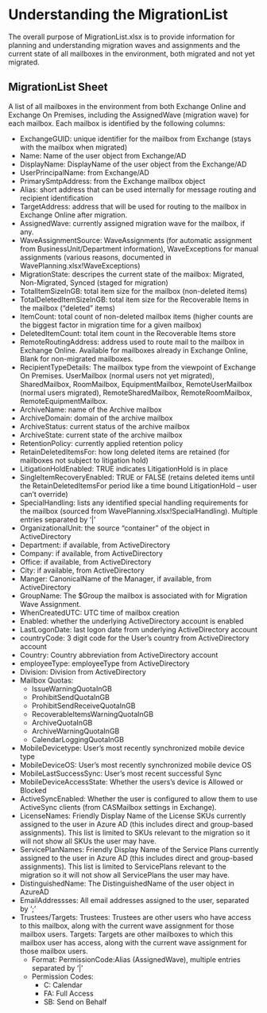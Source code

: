 # Understanding the MigrationList

The overall purpose of MigrationList.xlsx is to provide information for planning and understanding migration waves and assignments and the current state of all mailboxes in the environment, both migrated and not yet migrated.

## MigrationList Sheet
A list of all mailboxes in the environment from both Exchange Online and Exchange On Premises, including the AssignedWave (migration wave) for each mailbox.  Each mailbox is identified by the following columns:

-	ExchangeGUID: unique identifier for the mailbox from Exchange (stays with the mailbox when migrated)
-	Name: Name of the user object from Exchange/AD
-	DisplayName: DisplayName of the user object from the Exchange/AD
-	UserPrincipalName: from Exchange/AD
-	PrimarySmtpAddress: from the Exchange mailbox object
-	Alias: short address that can be used internally for message routing and recipient identification
-	TargetAddress: address that will be used for routing to the mailbox in Exchange Online after migration.
-	AssignedWave: currently assigned migration wave for the mailbox, if any.
-	WaveAssignmentSource: WaveAssignments (for automatic assignment from BusinessUnit/Department information), WaveExceptions for manual assignments (various reasons, documented in WavePlanning.xlsx!WaveExceptions)
-	MigrationState: descripes the current state of the mailbox: Migrated, Non-Migrated, Synced (staged for migration)
-	TotalItemSizeInGB: total item size for the mailbox (non-deleted items)
-	TotalDeletedItemSizeInGB: total item size for the Recoverable Items in the mailbox (“deleted” items)
-	ItemCount: total count of non-deleted mailbox items (higher counts are the biggest factor in migration time for a given mailbox)
-	DeletedItemCount: total item count in the Recoverable Items store
-	RemoteRoutingAddress: address used to route mail to the mailbox in Exchange Online. Available for mailboxes already in Exchange Online, Blank for non-migrated mailboxes.
-	RecipientTypeDetails: The mailbox type from the viewpoint of Exchange On Premises.  UserMailbox (normal users not yet migrated), SharedMailbox, RoomMailbox, EquipmentMailbox, RemoteUserMailbox (normal users migrated), RemoteSharedMailbox, RemoteRoomMailbox, RemoteEquipmentMailbox.
-	ArchiveName: name of the Archive mailbox
-	ArchiveDomain: domain of the archive mailbox
-	ArchiveStatus: current status of the archive mailbox
-	ArchiveState: current state of the archive mailbox
-	RetentionPolicy: currently applied retention policy
-	RetainDeletedItemsFor: how long deleted items are retained (for mailboxes not subject to litigation hold)
-	LitigationHoldEnabled: TRUE indicates LitigationHold is in place
-	SingleItemRecoveryEnabled: TRUE or FALSE (retains deleted items until the RetainDeletedItemsFor period like a time bound LitigationHold – user can’t override)
-	SpecialHandling: lists any identified special handling requirements for the mailbox (sourced from WavePlanning.xlsx!SpecialHandling).  Multiple entries separated by ‘|’
-	OrganizationalUnit: the source “container” of the object in ActiveDirectory
-	Department: if available, from ActiveDirectory
-	Company: if available, from ActiveDirectory
-	Office: if available, from ActiveDirectory
-	City: if available, from ActiveDirectory
-	Manger: CanonicalName of the Manager, if available, from ActiveDirectory
-	GroupName: The $Group the mailbox is associated with for Migration Wave Assignment.
-	WhenCreatedUTC: UTC time of mailbox creation
-	Enabled: whether the underlying ActiveDirectory account is enabled
-	LastLogonDate: last logon date from underlying ActiveDirectory account
-	countryCode: 3 digit code for the User’s country from ActiveDirectory account
-	Country: Country abbreviation from ActiveDirectory account
-	employeeType: employeeType from ActiveDirectory
-	Division: Division from ActiveDirectory
-	Mailbox Quotas:
    - IssueWarningQuotaInGB
    - ProhibitSendQuotaInGB
    - ProhibitSendReceiveQuotaInGB
    - RecoverableItemsWarningQuotaInGB
    - ArchiveQuotaInGB
    - ArchiveWarningQuotaInGB
    - CalendarLoggingQuotaInGB
-	MobileDevicetype: User’s most recently synchronized mobile device type
-	MobileDeviceOS: User’s most recently synchronized mobile device OS
-	MobileLastSuccessSync: User’s most recent successful Sync
-	MobileDeviceAccessState:  Whether the users’s device is Allowed or Blocked
-	ActiveSyncEnabled: Whether the user is configured to allow them to use ActiveSync clients (from CASMailbox settings in Exchange).
-	LicenseNames:  Friendly Display Name of the License SKUs currently assigned to the user in Azure AD (this includes direct and group-based assignments).  This list is limited to SKUs relevant to the migration so it will not show all SKUs the user may have.
-	ServicePlanNames: Friendly Display Name of the Service Plans currently assigned to the user in Azure AD (this includes direct and group-based assignments).  This list is limited to ServicePlans relevant to the migration so it will not show all ServicePlans the user may have.
-	DistinguishedName: The DistinguishedName of the user object in AzureAD
-	EmailAddressses: All email addresses assigned to the user, separated by ‘;’
-	Trustees/Targets: Trustees: Trustees are other users who have access to this mailbox, along with the current wave assignment for those mailbox users.   Targets: Targets are other mailboxes to which this mailbox user has access, along with the current wave assignment for those mailbox users.
    - Format: PermissionCode:Alias (AssignedWave), multiple entries separated by ‘|’
    - Permission Codes:
        - C: Calendar
        - FA: Full Access
        - SB: Send on Behalf
